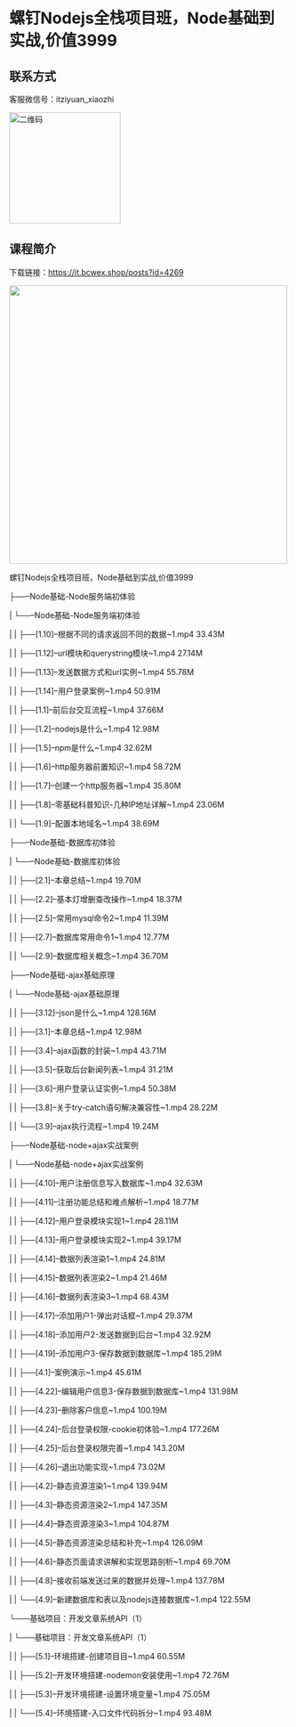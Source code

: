 # 螺钉Nodejs全栈项目班，Node基础到实战,价值3999

## 联系方式

客服微信号：itziyuan_xiaozhi

<img src="https://ziyuanyun.oss-cn-guangzhou.aliyuncs.com/common/20240614073449/666b82192834a.jpg" width="200" height="200" alt="二维码">

## 课程简介

下载链接：https://it.bcwex.shop/posts?id=4269

<img src="https://ziyuanyun.oss-cn-guangzhou.aliyuncs.com/yun/20240718073031/669854171d503.jpg" width="500" alt="">

  

 螺钉Nodejs全栈项目班，Node基础到实战,价值3999

 ├──&#8211;Node基础-Node服务端初体验

 | └──&#8211;Node基础-Node服务端初体验

 | | ├──[1.10]&#8211;根据不同的请求返回不同的数据~1.mp4 33.43M

 | | ├──[1.12]&#8211;url模块和querystring模块~1.mp4 27.14M

 | | ├──[1.13]&#8211;发送数据方式和url实例~1.mp4 55.78M

 | | ├──[1.14]&#8211;用户登录案例~1.mp4 50.91M

 | | ├──[1.1]&#8211;前后台交互流程~1.mp4 37.66M

 | | ├──[1.2]&#8211;nodejs是什么~1.mp4 12.98M

 | | ├──[1.5]&#8211;npm是什么~1.mp4 32.62M

 | | ├──[1.6]&#8211;http服务器前置知识~1.mp4 58.72M

 | | ├──[1.7]&#8211;创建一个http服务器~1.mp4 35.80M

 | | ├──[1.8]&#8211;零基础科普知识-几种IP地址详解~1.mp4 23.06M

 | | └──[1.9]&#8211;配置本地域名~1.mp4 38.69M

 ├──&#8211;Node基础-数据库初体验

 | └──&#8211;Node基础-数据库初体验

 | | ├──[2.1]&#8211;本章总结~1.mp4 19.70M

 | | ├──[2.2]&#8211;基本灯增删查改操作~1.mp4 18.37M

 | | ├──[2.5]&#8211;常用mysql命令2~1.mp4 11.39M

 | | ├──[2.7]&#8211;数据库常用命令1~1.mp4 12.77M

 | | └──[2.9]&#8211;数据库相关概念~1.mp4 36.70M

 ├──&#8211;Node基础-ajax基础原理

 | └──&#8211;Node基础-ajax基础原理

 | | ├──[3.12]&#8211;json是什么~1.mp4 128.16M

 | | ├──[3.1]&#8211;本章总结~1.mp4 12.98M

 | | ├──[3.4]&#8211;ajax函数的封装~1.mp4 43.71M

 | | ├──[3.5]&#8211;获取后台新闻列表~1.mp4 31.21M

 | | ├──[3.6]&#8211;用户登录认证实例~1.mp4 50.38M

 | | ├──[3.8]&#8211;关于try-catch语句解决兼容性~1.mp4 28.22M

 | | └──[3.9]&#8211;ajax执行流程~1.mp4 19.24M

 ├──&#8211;Node基础-node+ajax实战案例

 | └──&#8211;Node基础-node+ajax实战案例

 | | ├──[4.10]&#8211;用户注册信息写入数据库~1.mp4 32.63M

 | | ├──[4.11]&#8211;注册功能总结和难点解析~1.mp4 18.77M

 | | ├──[4.12]&#8211;用户登录模块实现1~1.mp4 28.11M

 | | ├──[4.13]&#8211;用户登录模块实现2~1.mp4 39.17M

 | | ├──[4.14]&#8211;数据列表渲染1~1.mp4 24.81M

 | | ├──[4.15]&#8211;数据列表渲染2~1.mp4 21.46M

 | | ├──[4.16]&#8211;数据列表渲染3~1.mp4 68.43M

 | | ├──[4.17]&#8211;添加用户1-弹出对话框~1.mp4 29.37M

 | | ├──[4.18]&#8211;添加用户2-发送数据到后台~1.mp4 32.92M

 | | ├──[4.19]&#8211;添加用户3-保存数据到数据库~1.mp4 185.29M

 | | ├──[4.1]&#8211;案例演示~1.mp4 45.61M

 | | ├──[4.22]&#8211;编辑用户信息3-保存数据到数据库~1.mp4 131.98M

 | | ├──[4.23]&#8211;删除客户信息~1.mp4 100.19M

 | | ├──[4.24]&#8211;后台登录权限-cookie初体验~1.mp4 177.26M

 | | ├──[4.25]&#8211;后台登录权限完善~1.mp4 143.20M

 | | ├──[4.26]&#8211;退出功能实现~1.mp4 73.02M

 | | ├──[4.2]&#8211;静态资源渲染1~1.mp4 139.94M

 | | ├──[4.3]&#8211;静态资源渲染2~1.mp4 147.35M

 | | ├──[4.4]&#8211;静态资源渲染3~1.mp4 104.87M

 | | ├──[4.5]&#8211;静态资源渲染总结和补充~1.mp4 126.09M

 | | ├──[4.6]&#8211;静态页面请求讲解和实现思路剖析~1.mp4 69.70M

 | | ├──[4.8]&#8211;接收前端发送过来的数据并处理~1.mp4 137.78M

 | | └──[4.9]&#8211;新建数据库和表以及nodejs连接数据库~1.mp4 122.55M

 └──&#8211;基础项目：开发文章系统API（1）

 | └──&#8211;基础项目：开发文章系统API（1）

 | | ├──[5.1]&#8211;环境搭建-创建项目目~1.mp4 60.55M

 | | ├──[5.2]&#8211;开发环境搭建-nodemon安装使用~1.mp4 72.76M

 | | ├──[5.3]&#8211;开发环境搭建-设置环境变量~1.mp4 75.05M

 | | └──[5.4]&#8211;环境搭建-入口文件代码拆分~1.mp4 93.48M

  
